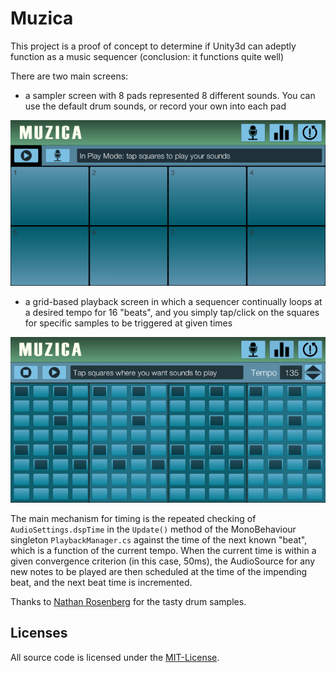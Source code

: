 Muzica
======

This project is a proof of concept to determine if Unity3d can adeptly function as a music sequencer (conclusion: it functions quite well)

There are two main screens:

- a sampler screen with 8 pads represented 8 different sounds. You can use the default drum sounds, or record your own into each pad

![Sampler screen](https://github.com/chrissung/Muzica/blob/master/screen1.jpg)

- a grid-based playback screen in which a sequencer continually loops at a desired tempo for 16 "beats", and you simply tap/click on the squares for specific samples to be triggered at given times

![Playback screen](https://github.com/chrissung/Muzica/blob/master/screen2.jpg)

The main mechanism for timing is the repeated checking of `AudioSettings.dspTime` in the `Update()` method of the MonoBehaviour singleton `PlaybackManager.cs` against the time of the next known "beat", which is a function of the current tempo.  When the current time is within a given convergence criterion (in this case, 50ms), the AudioSource for any new notes to be played are then scheduled at the time of the impending beat, and the next beat time is incremented.

Thanks to [Nathan Rosenberg](https://github.com/pianovox) for the tasty drum samples.

Licenses
--------

All source code is licensed under the [MIT-License](https://github.com/chrissung/Muzica/blob/master/LICENSE).
